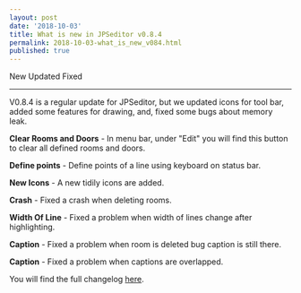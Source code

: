```yaml
---
layout: post
date: '2018-10-03'
title: What is new in JPSeditor v0.8.4
permalink: 2018-10-03-what_is_new_v084.html
published: true
---
```


<link rel="stylesheet" href="https://use.fontawesome.com/releases/v5.3.1/css/all.css" integrity="sha384-mzrmE5qonljUremFsqc01SB46JvROS7bZs3IO2EmfFsd15uHvIt+Y8vEf7N7fWAU" crossorigin="anonymous">

<i class="far fa-plus-square"></i> New 
<i class="far fa-caret-square-up"></i> Updated
<i class="far fa-check-square"></i> Fixed

----

V0.8.4 is a regular update for JPSeditor, but we updated icons for tool bar, added some features for drawing, and, fixed some bugs about memory leak.

<i class="far fa-plus-square"></i> **Clear Rooms and Doors** - In menu bar, under "Edit" you will find this button to clear all defined rooms and doors.

<i class="far fa-plus-square"></i> **Define points** - Define points of a line using keyboard on status bar.

<i class="far fa-caret-square-up"></i> **New Icons** - A new tidily icons are added.

<i class="far fa-check-square"></i> **Crash** - Fixed a crash when deleting rooms.

<i class="far fa-check-square"></i> **Width Of Line** - Fixed a problem when width of lines change after highlighting.

<i class="far fa-check-square"></i> **Caption** - Fixed a problem when room is deleted bug caption is still there.

<i class="far fa-check-square"></i> **Caption** - Fixed a problem when captions are overlapped.

You will find the full changelog [here](https://github.com/JuPedSim/jpseditor/blob/master/CHANGELOG.md).